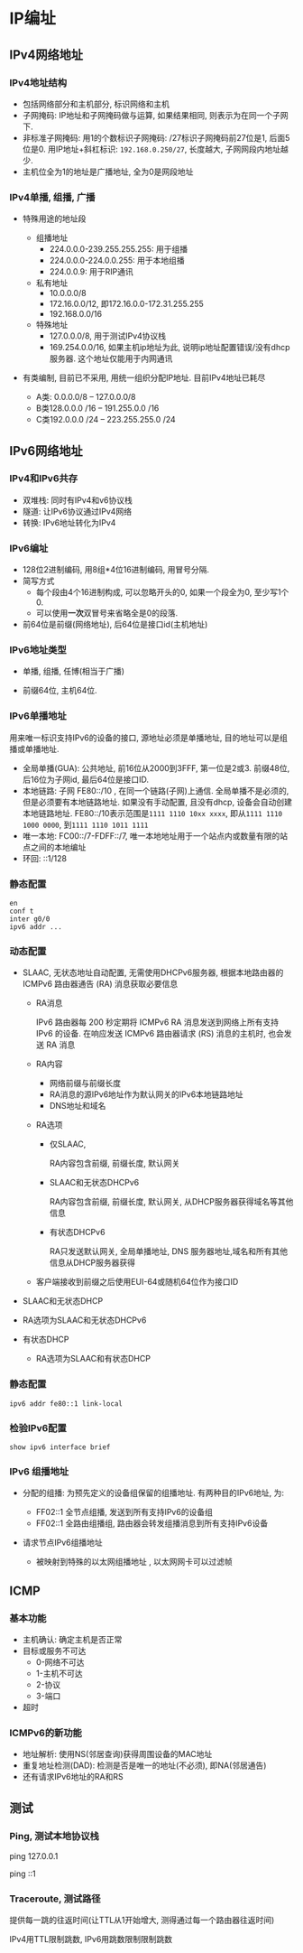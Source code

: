 # IP编址

## IPv4网络地址

### IPv4地址结构

* 包括网络部分和主机部分, 标识网络和主机
* 子网掩码: IP地址和子网掩码做与运算, 如果结果相同, 则表示为在同一个子网下.
* 非标准子网掩码: 用1的个数标识子网掩码: /27标识子网掩码前27位是1, 后面5位是0. 用IP地址+斜杠标识: `192.168.0.250/27`, 长度越大, 子网网段内地址越少. 
* 主机位全为1的地址是广播地址, 全为0是网段地址

### IPv4单播, 组播, 广播

* 特殊用途的地址段
  * 组播地址
    * 224.0.0.0-239.255.255.255: 用于组播
    * 224.0.0.0-224.0.0.255: 用于本地组播
    * 224.0.0.9: 用于RIP通讯
  * 私有地址
    * 10.0.0.0/8
    * 172.16.0.0/12, 即172.16.0.0-172.31.255.255
    * 192.168.0.0/16
  * 特殊地址
    * 127.0.0.0/8, 用于测试IPv4协议栈
    * 169.254.0.0/16, 如果主机ip地址为此, 说明ip地址配置错误/没有dhcp服务器. 这个地址仅能用于内网通讯

* 有类编制, 目前已不采用, 用统一组织分配IP地址. 目前IPv4地址已耗尽
  * A类: 0.0.0.0/8 – 127.0.0.0/8
  * B类128.0.0.0 /16 – 191.255.0.0 /16
  * C类192.0.0.0 /24 – 223.255.255.0 /24

## IPv6网络地址

### IPv4和IPv6共存

* 双堆栈: 同时有IPv4和v6协议栈
* 隧道: 让IPv6协议通过IPv4网络
* 转换: IPv6地址转化为IPv4

### IPv6编址

* 128位2进制编码, 用8组*4位16进制编码, 用冒号分隔.
* 简写方式
  * 每个段由4个16进制构成, 可以忽略开头的0, 如果一个段全为0, 至少写1个0. 
  * 可以使用**一次**双冒号来省略全是0的段落. 
* 前64位是前缀(网络地址), 后64位是接口id(主机地址)

### IPv6地址类型

* 单播, 组播, 任博(相当于广播)

* 前缀64位, 主机64位.

### IPv6单播地址

用来唯一标识支持IPv6的设备的接口, 源地址必须是单播地址, 目的地址可以是组播或单播地址.

* 全局单播(GUA): 公共地址, 前16位从2000到3FFF, 第一位是2或3. 前缀48位, 后16位为子网id, 最后64位是接口ID. 
* 本地链路: 子网 FE80::/10 , 在同一个链路(子网)上通信. 全局单播不是必须的, 但是必须要有本地链路地址. 如果没有手动配置, 且没有dhcp, 设备会自动创建本地链路地址. FE80::/10表示范围是`1111 1110 10xx xxxx`, 即从`1111 1110 1000 0000`, 到`1111 1110 1011 1111`
* 唯一本地: FC00::/7-FDFF::/7, 唯一本地地址用于一个站点内或数量有限的站点之间的本地编址
* 环回: ::1/128

### 静态配置

```
en
conf t
inter g0/0
ipv6 addr ...
```

### 动态配置

* SLAAC, 无状态地址自动配置, 无需使用DHCPv6服务器, 根据本地路由器的 ICMPv6 路由器通告 (RA) 消息获取必要信息

  * RA消息

    IPv6 路由器每 200 秒定期将 ICMPv6 RA 消息发送到网络上所有支持 IPv6 的设备. 在响应发送 ICMPv6 路由器请求 (RS) 消息的主机时, 也会发送 RA 消息

  * RA内容

    * 网络前缀与前缀长度
    * RA消息的源IPv6地址作为默认网关的IPv6本地链路地址
    * DNS地址和域名

  * RA选项

    * 仅SLAAC, 

      RA内容包含前缀, 前缀长度, 默认网关

    * SLAAC和无状态DHCPv6

      RA内容包含前缀, 前缀长度, 默认网关, 从DHCP服务器获得域名等其他信息

    * 有状态DHCPv6

      RA只发送默认网关,  全局单播地址, DNS 服务器地址,域名和所有其他信息从DHCP服务器获得

  * 客户端接收到前缀之后使用EUI-64或随机64位作为接口ID

* SLAAC和无状态DHCP
  
* RA选项为SLAAC和无状态DHCPv6
  
* 有状态DHCP
  
  * RA选项为SLAAC和有状态DHCP

### 静态配置

```
ipv6 addr fe80::1 link-local
```

### 检验IPv6配置

```
show ipv6 interface brief
```

### IPv6 组播地址

* 分配的组播: 为预先定义的设备组保留的组播地址. 有两种目的IPv6地址, 为: 
  * FF02::1 全节点组播, 发送到所有支持IPv6的设备组
  * FF02::1 全路由组播组, 路由器会转发组播消息到所有支持IPv6设备

* 请求节点IPv6组播地址
  *  被映射到特殊的以太网组播地址 , 以太网网卡可以过滤帧

## ICMP

### 基本功能

* 主机确认: 确定主机是否正常
* 目标或服务不可达
  * 0-网络不可达
  * 1-主机不可达
  * 2-协议
  * 3-端口
* 超时

### ICMPv6的新功能

* 地址解析: 使用NS(邻居查询)获得周围设备的MAC地址
* 重复地址检测(DAD): 检测是否是唯一的地址(不必须), 即NA(邻居通告)
* 还有请求IPv6地址的RA和RS

## 测试

### Ping, 测试本地协议栈

ping 127.0.0.1

ping ::1 

### Traceroute, 测试路径

提供每一跳的往返时间(让TTL从1开始增大, 测得通过每一个路由器往返时间)

IPv4用TTL限制跳数, IPv6用跳数限制限制跳数